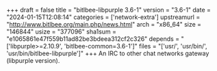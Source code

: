 +++
draft = false
title = "bitlbee-libpurple 3.6-1"
version = "3.6-1"
date = "2024-01-15T12:08:14"
categories = ['network-extra']
upstreamurl = "http://www.bitlbee.org/main.php/news.html"
arch = "x86_64"
size = "146844"
usize = "377096"
sha1sum = "e1065861e47f559b11ad82be3bdeea312cf2c326"
depends = "['libpurple>=2.10.9', 'bitlbee-common=3.6-1']"
files = "['usr/', 'usr/bin/', 'usr/bin/bitlbee-libpurple']"
+++
An IRC to other chat networks gateway (libpurple version).